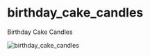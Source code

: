 # birthday_cake_candles
 Birthday Cake Candles

![birthday_cake_candles](https://user-images.githubusercontent.com/18248422/179301152-2cc4decd-fbe2-4529-914d-390e25deddfb.png)
